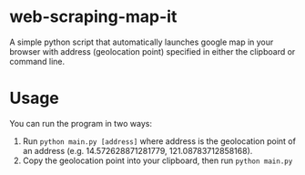 # web-scraping-map-it
A simple python script that automatically launches google map in your browser with address (geolocation point) specified in either the clipboard or command line.

# Usage
You can run the program in two ways:
1. Run `python main.py [address]` where address is the geolocation point of an address (e.g. 14.572628871281779, 121.08783712858168).
2. Copy the geolocation point into your clipboard, then run `python main.py`
